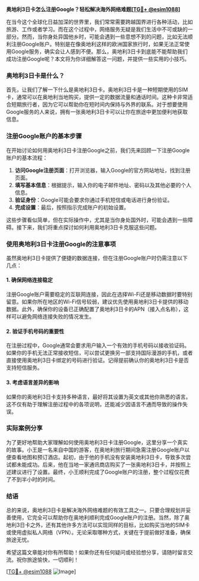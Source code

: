 **奥地利3日卡怎么注册Google？轻松解决海外网络难题[[TG💪+ @esim1088](https://t.me/s/esim1088)]**

在当今这个全球化日益加深的世界里，我们常常需要跨越国界进行各种活动，比如旅游、工作或者学习。而在这个过程中，网络服务无疑是我们生活中不可或缺的一部分。然而，当你身处异国他乡时，可能会遇到一些意想不到的问题，比如无法顺利注册Google账户。特别是在像奥地利这样的欧洲国家旅行时，如果无法正常使用Google服务，确实会让人感到不便。那么，奥地利3日卡到底能不能帮助我们成功注册Google呢？本文将为你详细解答这一问题，并提供一些实用的小技巧。

### 奥地利3日卡是什么？

首先，让我们了解一下什么是奥地利3日卡。奥地利3日卡是一种短期使用的SIM卡，通常可以在奥地利当地购买，提供一定的数据流量和通话时间。这种卡非常适合短期旅行者，因为它可以帮助你在短时间内保持与外界的联系。对于想要使用Google服务的人来说，拥有一张奥地利3日卡可以让你在旅途中更加便利地获取信息。

### 注册Google账户的基本步骤

在开始讨论如何用奥地利3日卡注册Google之前，我们先来回顾一下注册Google账户的基本流程：

1. **访问Google注册页面**：打开浏览器，输入Google的官方网站地址，找到注册页面。
2. **填写基本信息**：根据提示，输入你的电子邮件地址、密码以及其他必要的个人信息。
3. **验证身份**：Google可能会要求你通过手机短信或电话进行身份验证。
4. **完成设置**：最后，按照指示完成账户的初始设置。

这些步骤看似简单，但在实际操作中，尤其是当你身处国外时，可能会遇到一些障碍。接下来，我们将重点探讨如何利用奥地利3日卡克服这些问题。

### 使用奥地利3日卡注册Google的注意事项

虽然奥地利3日卡提供了便捷的数据连接，但在注册Google账户时仍需注意以下几点：

#### 1. 确保网络连接稳定

注册Google账户需要稳定的互联网连接，因此在选择Wi-Fi还是移动数据时要特别留意。如果你所在地区的Wi-Fi信号较弱，建议优先使用奥地利3日卡提供的移动数据。此外，确保你的设备已正确配置了奥地利3日卡的APN（接入点名称），这样可以避免网络连接失败的情况发生。

#### 2. 验证手机号码的重要性

在注册过程中，Google通常会要求用户输入一个有效的手机号码以接收验证码。如果你的手机无法正常接收短信，可以尝试更换另一部支持国际漫游的手机，或者直接使用奥地利3日卡绑定的号码进行验证。记得提前确认你的奥地利3日卡是否支持短信服务。

#### 3. 考虑语言差异的影响

如果你的奥地利3日卡支持多种语言，最好将其设置为英文或其他你熟悉的语言。这不仅有助于理解注册过程中的各项说明，还能减少因语言不通而导致的操作失误。

### 实际案例分享

为了更好地帮助大家理解如何使用奥地利3日卡注册Google，这里分享一个真实的故事。小王是一名来自中国的游客，在奥地利旅行期间急需注册Google账户以便查看地图和预订酒店。起初，由于他的手机没有安装奥地利3日卡，导致多次尝试都未能成功。后来，他在当地一家通讯商店购买了一张奥地利3日卡，并按照上述建议进行了设置。最终，小王顺利完成了Google账户的注册，整个过程仅花费了不到半小时的时间。

### 结语

总的来说，奥地利3日卡是解决海外网络难题的有效工具之一。只要合理规划并妥善使用，它完全可以帮助你在奥地利顺利完成Google账户的注册。当然，除了奥地利3日卡之外，还有其他许多方法可以实现同样的目标，比如购买当地的SIM卡或使用虚拟私人网络（VPN）。无论采取哪种方式，关键在于提前做好准备，确保旅途无忧。

希望这篇文章能对你有所帮助！如果你还有任何疑问或经验想分享，请随时留言交流。祝你旅途愉快，一切顺利！

[[TG💪+ @esim1088](https://t.me/s/esim1088) ![Image](https://i.postimg.cc/4NQfJmqS/Snipaste-2025-05-13-00-14-12.png)]